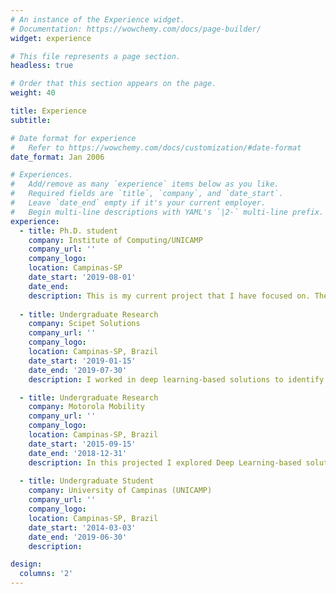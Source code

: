 ```yaml
---
# An instance of the Experience widget.
# Documentation: https://wowchemy.com/docs/page-builder/
widget: experience

# This file represents a page section.
headless: true

# Order that this section appears on the page.
weight: 40

title: Experience
subtitle:

# Date format for experience
#   Refer to https://wowchemy.com/docs/customization/#date-format
date_format: Jan 2006

# Experiences.
#   Add/remove as many `experience` items below as you like.
#   Required fields are `title`, `company`, and `date_start`.
#   Leave `date_end` empty if it's your current employer.
#   Begin multi-line descriptions with YAML's `|2-` multi-line prefix.
experience:
  - title: Ph.D. student
    company: Institute of Computing/UNICAMP
    company_url: ''
    company_logo: 
    location: Campinas-SP
    date_start: '2019-08-01'
    date_end: 
    description: This is my current project that I have focused on. The ultimate goal is to design large-scale self-supervised learning solutions to filter and group                    persons, objects and places in fully-unsupervised manner avoiding biases. We envision to design solutions that can also be extended for applications                    in further Artificial Intelligence research fields. 
    
  - title: Undergraduate Research 
    company: Scipet Solutions
    company_url: ''
    company_logo: 
    location: Campinas-SP, Brazil
    date_start: '2019-01-15'
    date_end: '2019-07-30'
    description: I worked in deep learning-based solutions to identify stray dogs and cats and filter out unknown classes leveraging and studying Open-Set solutions                    and Explainable Artificial Intelligence (XAI) techniques. Research outcomes are now available, in the form of mobile applications, to some prefectures                  in Brazil  

  - title: Undergraduate Research 
    company: Motorola Mobility
    company_url: ''
    company_logo: 
    location: Campinas-SP, Brazil
    date_start: '2015-09-15'
    date_end: '2018-12-31'
    description: In this projected I explored Deep Learning-based solutions to estimate the age range of a given a photo of a person taken by a mobile device. This                      work has been appreciated as the best undergraduate project on University of Campinas in 2017.
    
  - title: Undergraduate Student
    company: University of Campinas (UNICAMP)
    company_url: ''
    company_logo: 
    location: Campinas-SP, Brazil
    date_start: '2014-03-03'
    date_end: '2019-06-30'
    description:

design:
  columns: '2'
---
```

